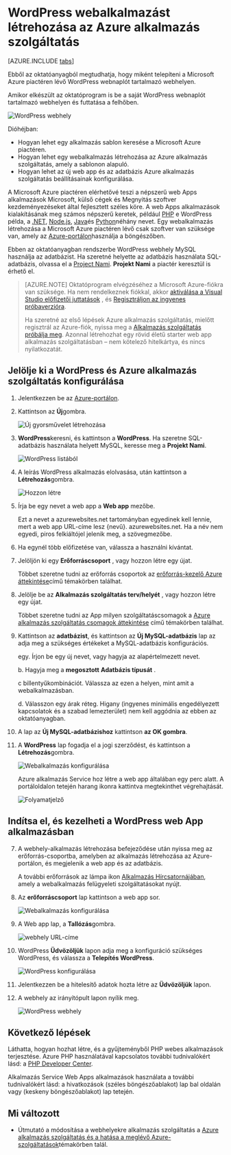 <properties
    pageTitle="Azure alkalmazás szolgáltatás hozzon létre WordPress webalkalmazást |} Microsoft Azure"
    description="Megtudhatja, hogyan hozhat létre egy új Azure webalkalmazást WordPress blog az Azure-portálon."
    services="app-service\web"
    documentationCenter="php"
    authors="rmcmurray"
    manager="wpickett"
    editor=""/>

<tags
    ms.service="app-service-web"
    ms.workload="na"
    ms.tgt_pltfrm="na"
    ms.devlang="PHP"
    ms.topic="hero-article"
    ms.date="08/11/2016"
    ms.author="robmcm"/>

# <a name="create-a-wordpress-web-app-in-azure-app-service"></a>WordPress webalkalmazást létrehozása az Azure alkalmazás szolgáltatás

[AZURE.INCLUDE [tabs](../../includes/app-service-web-get-started-nav-tabs.md)]

Ebből az oktatóanyagból megtudhatja, hogy miként telepíteni a Microsoft Azure piactéren lévő WordPress webnaplót tartalmazó webhelyen.

Amikor elkészült az oktatóprogram is be a saját WordPress webnaplót tartalmazó webhelyen és futtatása a felhőben.

![WordPress webhely](./media/web-sites-php-web-site-gallery/wpdashboard.png)

Dióhéjban:

* Hogyan lehet egy alkalmazás sablon keresése a Microsoft Azure piactéren.
* Hogyan lehet egy webalkalmazás létrehozása az Azure alkalmazás szolgáltatás, amely a sablonon alapuló.
* Hogyan lehet az új web app és az adatbázis Azure alkalmazás szolgáltatás beállításainak konfigurálása.

A Microsoft Azure piactéren elérhetővé teszi a népszerű web Apps alkalmazások Microsoft, külső cégek és Megnyitás szoftver kezdeményezéseket által fejlesztett széles köre. A web Apps alkalmazások kialakításának meg számos népszerű keretek, például [PHP](/develop/nodejs/) e WordPress példa, a [.NET](/develop/net/), [Node.js](/develop/nodejs/), [Java](/develop/java/)és [Python](/develop/python/)néhány nevet. Egy webalkalmazás létrehozása a Microsoft Azure piactéren lévő csak szoftver van szüksége van, amely az [Azure-portálon](https://portal.azure.com/)használja a böngészőben. 

Ebben az oktatóanyagban rendszerbe WordPress webhely MySQL használja az adatbázist. Ha szeretné helyette az adatbázis használata SQL-adatbázis, olvassa el a [Project Nami](http://projectnami.org/). **Projekt Nami** a piactér keresztül is érhető el.

> [AZURE.NOTE]
> Oktatóprogram elvégzéséhez a Microsoft Azure-fiókra van szüksége. Ha nem rendelkeznek fiókkal, akkor [aktiválása a Visual Studio előfizetői juttatások](/pricing/member-offers/msdn-benefits-details/?WT.mc_id=A261C142F) , és [Regisztráljon az ingyenes próbaverzióra](/en-us/pricing/free-trial/?WT.mc_id=A261C142F).
>
> Ha szeretné az első lépések Azure alkalmazás szolgáltatás, mielőtt regisztrál az Azure-fiók, nyissa meg a [Alkalmazás szolgáltatás próbálja meg](http://go.microsoft.com/fwlink/?LinkId=523751). Azonnal létrehozhat egy rövid életű starter web app alkalmazás szolgáltatásban – nem kötelező hitelkártya, és nincs nyilatkozatát.

## <a name="select-wordpress-and-configure-for-azure-app-service"></a>Jelölje ki a WordPress és Azure alkalmazás szolgáltatás konfigurálása

1. Jelentkezzen be az [Azure-portálon](https://portal.azure.com/).

2. Kattintson az **Új**gombra.
    
    ![Új gyorsművelet létrehozása][5]
    
3. **WordPress**keresni, és kattintson a **WordPress**. Ha szeretne SQL-adatbázis használata helyett MySQL, keresse meg a **Projekt Nami**.

    ![WordPress listából][7]
    
5. A leírás WordPress alkalmazás elolvasása, után kattintson a **Létrehozás**gombra.

    ![Hozzon létre](./media/web-sites-php-web-site-gallery/create.png)

4. Írja be egy nevet a web app a **Web app** mezőbe.

    Ezt a nevet a azurewebsites.net tartományban egyedinek kell lennie, mert a web app URL-címe lesz {nevű}. azurewebsites.net. Ha a név nem egyedi, piros felkiáltójel jelenik meg, a szövegmezőbe.

8. Ha egynél több előfizetése van, válassza a használni kívántat. 

5. Jelöljön ki egy **Erőforráscsoport** , vagy hozzon létre egy újat.

    Többet szeretne tudni az erőforrás csoportok az [erőforrás-kezelő Azure áttekintése](../azure-resource-manager/resource-group-overview.md)című témakörben találhat.

5. Jelölje be az **Alkalmazás szolgáltatás terv/helyét** , vagy hozzon létre egy újat.

    Többet szeretne tudni az App milyen szolgáltatáscsomagok a [Azure alkalmazás szolgáltatás csomagok áttekintése](../azure-web-sites-web-hosting-plans-in-depth-overview.md) című témakörben találhat. 

7. Kattintson az **adatbázist**, és kattintson az **Új MySQL-adatbázis** lap az adja meg a szükséges értékeket a MySQL-adatbázis konfigurációs.

    egy. Írjon be egy új nevet, vagy hagyja az alapértelmezett nevet.

    b. Hagyja meg a **megosztott** **Adatbázis típusát** .

    c billentyűkombinációt. Válassza az ezen a helyen, mint amit a webalkalmazásban.

    d. Válasszon egy árak réteg. Higany (ingyenes minimális engedélyezett kapcsolatok és a szabad lemezterület) nem kell aggódnia az ebben az oktatóanyagban.

8. A lap az **Új MySQL-adatbázishoz** kattintson **az OK gombra**. 

8. A **WordPress** lap fogadja el a jogi szerződést, és kattintson a **Létrehozás**gombra. 

    ![Webalkalmazás konfigurálása](./media/web-sites-php-web-site-gallery/configure.png)

    Azure alkalmazás Service hoz létre a web app általában egy perc alatt. A portáloldalon tetején harang ikonra kattintva megtekinthet végrehajtását.

    ![Folyamatjelző](./media/web-sites-php-web-site-gallery/progress.png)

## <a name="launch-and-manage-your-wordpress-web-app"></a>Indítsa el, és kezelheti a WordPress web App alkalmazásban
    
7. A webhely-alkalmazás létrehozása befejeződése után nyissa meg az erőforrás-csoportba, amelyben az alkalmazás létrehozása az Azure-portálon, és megjelenik a web app és az adatbázis.

    A további erőforrások az lámpa ikon [Alkalmazás Hírcsatornájában](/services/application-insights/), amely a webalkalmazás felügyeleti szolgáltatásokat nyújt.

1. Az **erőforráscsoport** lap kattintson a web app sor.

    ![Webalkalmazás konfigurálása](./media/web-sites-php-web-site-gallery/resourcegroup.png)

2. A Web app lap, a **Tallózás**gombra.

    ![webhely URL-címe][browse]

3. WordPress **Üdvözöljük** lapon adja meg a konfiguráció szükséges WordPress, és válassza a **Telepítés WordPress**.

    ![WordPress konfigurálása](./media/web-sites-php-web-site-gallery/wpconfigure.png)

4. Jelentkezzen be a hitelesítő adatok hozta létre az **Üdvözöljük** lapon.  

5. A webhely az irányítópult lapon nyílik meg.    

    ![WordPress webhely](./media/web-sites-php-web-site-gallery/wpdashboard.png)

## <a name="next-steps"></a>Következő lépések

Láthatta, hogyan hozhat létre, és a gyűjteményből PHP webes alkalmazások terjesztése. Azure PHP használatával kapcsolatos további tudnivalókért lásd: a [PHP Developer Center](/develop/php/).

Alkalmazás Service Web Apps alkalmazások használata a további tudnivalókért lásd: a hivatkozások (széles böngészőablakot) lap bal oldalán vagy (keskeny böngészőablakot) lap tetején. 

## <a name="whats-changed"></a>Mi változott
* Útmutató a módosítása a webhelyekre alkalmazás szolgáltatás a [Azure alkalmazás szolgáltatás és a hatása a meglévő Azure-szolgáltatások](http://go.microsoft.com/fwlink/?LinkId=529714)témakörben talál.

[5]: ./media/web-sites-php-web-site-gallery/startmarketplace.png
[7]: ./media/web-sites-php-web-site-gallery/search-web-app.png
[browse]: ./media/web-sites-php-web-site-gallery/browse-web.png
